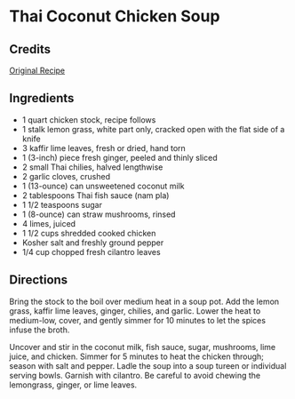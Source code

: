 # Thai Coconut Chicken Soup 

<!-- BEGIN content -->

## Credits

[Original Recipe](http://www.foodnetwork.com/food/recipes/recipe/0,1977,FOOD_9936_23756,00.html "http://www.foodnetwork.com/food/recipes/recipe/0,1977,FOOD 9936 23756,00.html")

## Ingredients

- 1 quart chicken stock, recipe follows 
- 1 stalk lemon grass, white part only, cracked open with the flat side of a knife 
- 3 kaffir lime leaves, fresh or dried, hand torn 
- 1 (3-inch) piece fresh ginger, peeled and thinly sliced 
- 2 small Thai chilies, halved lengthwise 
- 2 garlic cloves, crushed 
- 1 (13-ounce) can unsweetened coconut milk 
- 2 tablespoons Thai fish sauce (nam pla) 
- 1 1/2 teaspoons sugar 
- 1 (8-ounce) can straw mushrooms, rinsed 
- 4 limes, juiced 
- 1 1/2 cups shredded cooked chicken 
- Kosher salt and freshly ground pepper 
- 1/4 cup chopped fresh cilantro leaves

## Directions

Bring the stock to the boil over medium heat in a soup pot. Add the lemon grass, kaffir lime leaves, ginger, chilies, and garlic. Lower the heat to medium-low, cover, and gently simmer for 10 minutes to let the spices infuse the broth.   
 Uncover and stir in the coconut milk, fish sauce, sugar, mushrooms, lime juice, and chicken. Simmer for 5 minutes to heat the chicken through; season with salt and pepper. Ladle the soup into a soup tureen or individual serving bowls. Garnish with cilantro. Be careful to avoid chewing the lemongrass, ginger, or lime leaves.

<!-- END content -->

